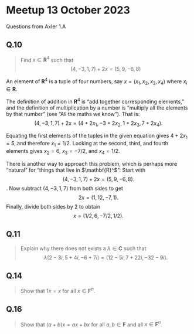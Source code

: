 # Meetup 13 October 2023

Questions from Axler 1.A

## Q.10 

> Find $x \in \mathbf{R}^4$ such that $$(4, -3, 1, 7) + 2x = (5, 9, -6, 8)$$

An element of $\mathbf{R}^4$ is a tuple of four numbers, say $x =
(x_1, x_2, x_3, x_4)$ where $x_i\in \mathbf{R}$.

The definition of addition in $\mathbf{R}^4$ is “add together
corresponding elements,” and the definition of multiplication by a
number is “multiply all the elements by that number” (see “All the
maths we know”). That is: $$(4, -3, 1, 7) + 2x = (4+2x_1, -3+2x_2,
1+2x_3, 7+2x_4).$$

Equating the first elements of the tuples in the given equation gives
$4+2x_1 = 5$, and therefore $x_1 = 1/2$. Looking at the second, third,
and fourth elements gives $x_2 = 6$, $x_3 = -7/2$, and $x_4=1/2$. 

There is another way to approach this problem, which is perhaps more
“natural” for “things that live in $\mathbf{R}^$”:
Start with $$(4, -3, 1, 7) + 2x = (5, 9, -6, 8).$$. 
Now subtract $(4, -3, 1, 7)$ from both sides to get $$2x = (1, 12, -7,
1).$$ Finally, divide both sides by 2 to obtain $$x = (1/2, 6, -7/2, 1/2).$$ 

## Q.11

> Explain why there does not exists a $\lambda \in \mathbf{C}$ such
> that $$\lambda (2 - 3i, 5 + 4i, -6 + 7i) = (12 - 5i, 7 + 22i, -32 - 9i).$$

## Q.14

> Show that $1x = x$ for all $x\in \mathbf{F}^n$.

## Q.16

> Show that $(a+b)x = ax + bx$ for all $a,b \in \mathbf{F}$ and all 
> $x \in \mathbf{F}^n$.
